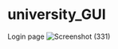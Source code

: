 # university_GUI
Login page
![Screenshot (331)](https://github.com/user-attachments/assets/3c74b8e7-a4ea-4807-b6a7-9cbfed44c44b)
